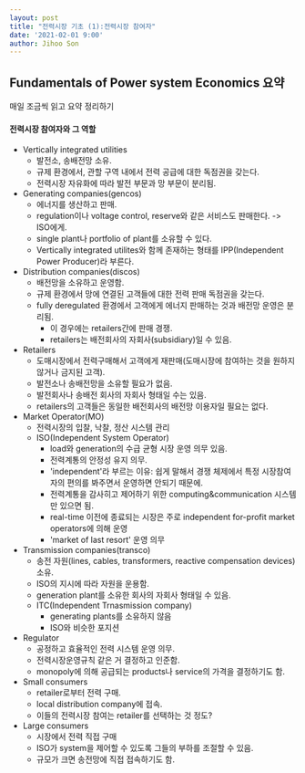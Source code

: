 ```yaml
---
layout: post
title: "전력시장 기초 (1):전력시장 참여자"
date: '2021-02-01 9:00'
author: Jihoo Son
---
```


## Fundamentals of Power system Economics 요약



매일 조금씩 읽고 요약 정리하기



#### 전력시장 참여자와 그 역할

* Vertically integrated utilities
  * 발전소, 송배전망 소유.
  * 규제 환경에서, 관할 구역 내에서 전력 공급에 대한 독점권을 갖는다.
  * 전력시장 자유화에 따라 발전 부문과 망 부문이 분리됨.
* Generating companies(gencos)
  * 에너지를 생산하고 판매.
  * regulation이나 voltage control, reserve와 같은 서비스도 판매한다. -> ISO에게.
  * single plant나 portfolio of plant를 소유할 수 있다.
  * Vertically integrated utilites와 함께 존재하는 형태를 IPP(Independent Power Producer)라 부른다.
* Distribution companies(discos)
  * 배전망을 소유하고 운영함.
  * 규제 환경에서 망에 연결된 고객들에 대한 전력 판매 독점권을 갖는다.
  * fully deregulated 환경에서 고객에게 에너지 판매하는 것과 배전망 운영은 분리됨.
    * 이 경우에는 retailers간에 판매 경쟁.
    * retailers는 배전회사의 자회사(subsidiary)일 수 있음.
* Retailers
  * 도매시장에서 전력구매해서 고객에게 재판매(도매시장에 참여하는 것을 원하지 않거나 금지된 고객).
  * 발전소나 송배전망을 소유할 필요가 없음.
  * 발전회사나 송배전 회사의 자회사 형태일 수는 있음.
  * retailers의 고객들은 동일한 배전회사의 배전망 이용자일 필요는 없다.
* Market Operator(MO)
  * 전력시장의 입찰, 낙찰, 정산 시스템 관리
  * ISO(Independent System Operator)
    * load와 generation의 수급 균형 시장 운영 의무 있음.
    * 전력계통의 안정성 유지 의무.
    * 'independent'라 부르는 이유: 쉽게 말해서 경쟁 체제에서 특정 시장참여자의 편의를 봐주면서 운영하면 안되기 때문에.
    * 전력계통을 감사히고 제어하기 위한 computing&communication 시스템만 있으면 됨.
    * real-time 이전에 종료되는 시장은 주로 independent for-profit market operators에 의해 운영
    * 'market of last resort' 운영 의무
* Transmission companies(transco)
  * 송전 자원(lines, cables, transformers, reactive compensation devices) 소유.
  * ISO의 지시에 따라 자원을 운용함.
  * generation plant를 소유한 회사의 자회사 형태일 수 있음.
  * ITC(Independent Trnasmission company)
    * generating plants를 소유하지 않음
    * ISO와 비슷한 포지션
* Regulator
  * 공정하고 효율적인 전력 시스템 운영 의무.
  * 전력시장운영규칙 같은 거 결정하고 인준함.
  * monopoly에 의해 공급되는 products나 service의 가격을 결정하기도 함.
* Small consumers
  * retailer로부터 전력 구매.
  * local distribution company에 접속.
  * 이들의 전력시장 참여는 retailer를 선택하는 것 정도?
* Large consumers
  * 시장에서 전력 직접 구매
  * ISO가 system을 제어할 수 있도록 그들의 부하를 조절할 수 있음.
  * 규모가 크면 송전망에 직접 접속하기도 함.